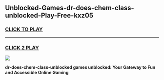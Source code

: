 
## Unblocked-Games-dr-does-chem-class-unblocked-Play-Free-kxz05
<h3>
<a href="https://premium76.site?title=dr-does-chem-class-unblocked&ref=20M">CLICK TO PLAY</a></h3>
<hr>

<h3>
<a href="https://premium76.site?title=dr-does-chem-class-unblocked&ref=20M">CLICK 2 PLAY</a>
  
</h3>

<a href="https://premium76.site?title=dr-does-chem-class-unblocked&ref=19M"><img src="https://clearcache.store/games.png"></a>


**dr-does-chem-class-unblocked games unblocked: Your Gateway to Fun and Accessible Online Gaming**
